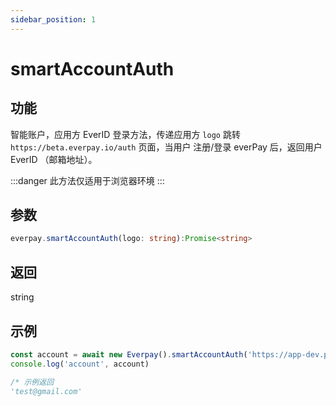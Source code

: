 ```yaml
---
sidebar_position: 1
---
```


# smartAccountAuth

## 功能

智能账户，应用方 EverID 登录方法，传递应用方 `logo` 跳转 `https://beta.everpay.io/auth` 页面，当用户 注册/登录 everPay 后，返回用户 EverID （邮箱地址）。

:::danger
此方法仅适用于浏览器环境
:::

## 参数

```ts
everpay.smartAccountAuth(logo: string):Promise<string>
```

## 返回

string

## 示例

```ts
const account = await new Everpay().smartAccountAuth('https://app-dev.permaswap.network/permalogo.svg')
console.log('account', account)

/* 示例返回
'test@gmail.com'
```
